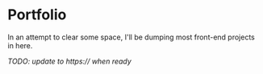 # Portfolio

In an attempt to clear some space, I'll be dumping most front-end projects in here.

*TODO: update to https:// when ready*